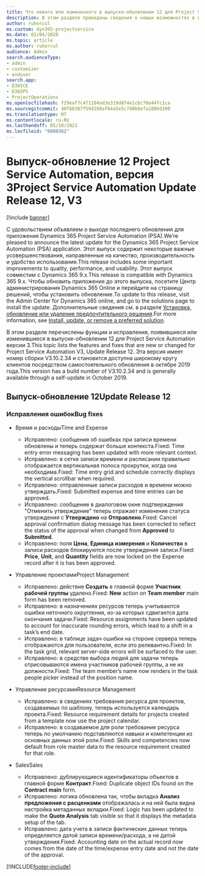 ```yaml
---
title: Что нового или измененного в выпуске-обновлении 12 для Project Service Automation версии 3
description: В этом разделе приведены сведения о новых возможностях в выпуске-обновлении 12 для Project Service Automation версии 3.
author: ruhercul
ms.custom: dyn365-projectservice
ms.date: 02/04/2020
ms.topic: article
ms.author: ruhercul
audience: Admin
search.audienceType:
- admin
- customizer
- enduser
search.app:
- D365CE
- D365PS
- ProjectOperations
ms.openlocfilehash: f29eaf7c471104ad3e319d8f4e1cbc70e44fc1ca
ms.sourcegitcommit: 40f68387f594180af64a5e5c748b6efa188bd300
ms.translationtype: HT
ms.contentlocale: ru-RU
ms.lasthandoff: 05/10/2021
ms.locfileid: "6000362"
---
```

# <a name="project-service-automation-update-release-12-v3"></a><span data-ttu-id="a5e72-103">Выпуск-обновление 12 Project Service Automation, версия 3</span><span class="sxs-lookup"><span data-stu-id="a5e72-103">Project Service Automation Update Release 12, V3</span></span>

[!include [banner](../includes/psa-now-project-operations.md)]

<span data-ttu-id="a5e72-104">С удовольствием объявляем о выходе последнего обновления для приложения Dynamics 365 Project Service Automation (PSA).</span><span class="sxs-lookup"><span data-stu-id="a5e72-104">We’re pleased to announce the latest update for the Dynamics 365 Project Service Automation (PSA) application.</span></span> <span data-ttu-id="a5e72-105">Этот выпуск содержит некоторые важные усовершенствования, направленные на качество, производительность и удобство использования.</span><span class="sxs-lookup"><span data-stu-id="a5e72-105">This release includes some important improvements to quality, performance, and usability.</span></span> <span data-ttu-id="a5e72-106">Этот выпуск совместим с Dynamics 365 9.x.</span><span class="sxs-lookup"><span data-stu-id="a5e72-106">This release is compatible with Dynamics 365 9.x.</span></span> <span data-ttu-id="a5e72-107">Чтобы обновить приложение до этого выпуска, посетите Центр администрирования Dynamics 365 Online и перейдите на страницу решений, чтобы установить обновление.</span><span class="sxs-lookup"><span data-stu-id="a5e72-107">To update to this release, visit the Admin Center for Dynamics 365 online, and go to the solutions page to install the update.</span></span> <span data-ttu-id="a5e72-108">Дополнительные сведения см. в разделе [Установка, обновление или удаление предпочтительного решения](/power-platform/admin/install-remove-preferred-solution).</span><span class="sxs-lookup"><span data-stu-id="a5e72-108">For more information, see [Install, update, or remove a preferred solution](/power-platform/admin/install-remove-preferred-solution).</span></span>

<span data-ttu-id="a5e72-109">В этом разделе перечислены функции и исправления, появившиеся или изменившиеся в выпуске-обновлении 12 для Project Service Automation версии 3.</span><span class="sxs-lookup"><span data-stu-id="a5e72-109">This topic lists the features and fixes that are new or changed for Project Service Automation V3, Update Release 12.</span></span> <span data-ttu-id="a5e72-110">Эта версия имеет номер сборки V3.10.2.34 и становится доступна широкому кругу клиентов посредством самостоятельного обновления в октябре 2019 года.</span><span class="sxs-lookup"><span data-stu-id="a5e72-110">This version has a build number of V3.10.2.34 and is generally available through a self-update in October 2019.</span></span>

## <a name="update-release-12"></a><span data-ttu-id="a5e72-111">Выпуск-обновление 12</span><span class="sxs-lookup"><span data-stu-id="a5e72-111">Update Release 12</span></span>

### <a name="bug-fixes"></a><span data-ttu-id="a5e72-112">Исправления ошибок</span><span class="sxs-lookup"><span data-stu-id="a5e72-112">Bug fixes</span></span>

- <span data-ttu-id="a5e72-113">Время и расходы</span><span class="sxs-lookup"><span data-stu-id="a5e72-113">Time and Expense</span></span>

    - <span data-ttu-id="a5e72-114">Исправлено: сообщения об ошибках при записи времени обновлены и теперь содержат больше контекста.</span><span class="sxs-lookup"><span data-stu-id="a5e72-114">Fixed: Time entry error messaging has been updated with more relevant context.</span></span>
    - <span data-ttu-id="a5e72-115">Исправлено: в сетке записи времени и расписании правильно отображается вертикальная полоса прокрутки, когда она необходима.</span><span class="sxs-lookup"><span data-stu-id="a5e72-115">Fixed: Time entry grid and schedule correctly displays the vertical scrollbar when required.</span></span>
    - <span data-ttu-id="a5e72-116">Исправлено: отправленные записи расходов и времени можно утверждать.</span><span class="sxs-lookup"><span data-stu-id="a5e72-116">Fixed: Submitted expense and time entries can be approved.</span></span>
    - <span data-ttu-id="a5e72-117">Исправлено: сообщение в диалоговом окне подтверждения "Отменить утверждение" теперь отражает изменение статуса утверждения с **Утверждено** на **Отправлено**.</span><span class="sxs-lookup"><span data-stu-id="a5e72-117">Fixed: Cancel approval confirmation dialog message has been corrected to reflect the status of the approval when changed from **Approved** to **Submitted**.</span></span>
    - <span data-ttu-id="a5e72-118">Исправлено: поля **Цена**, **Единица измерения** и **Количество** в записи расходов блокируются после утверждения записи.</span><span class="sxs-lookup"><span data-stu-id="a5e72-118">Fixed: **Price**, **Unit**, and **Quantity** fields are now locked on the Expense record after it is has been approved.</span></span>

- <span data-ttu-id="a5e72-119">Управление проектами</span><span class="sxs-lookup"><span data-stu-id="a5e72-119">Project Management</span></span>

    - <span data-ttu-id="a5e72-120">Исправлено: действие **Создать** в главной форме **Участник рабочей группы** удалено.</span><span class="sxs-lookup"><span data-stu-id="a5e72-120">Fixed: **New** action on **Team member** main form has been removed.</span></span>
    - <span data-ttu-id="a5e72-121">Исправлено: в назначениях ресурсов теперь учитываются ошибки неточного округления, из-за которых сдвигается дата окончания задачи.</span><span class="sxs-lookup"><span data-stu-id="a5e72-121">Fixed: Resource assignments have been updated to account for inaccurate rounding errors, which lead to a shift in a task’s end date.</span></span>
    - <span data-ttu-id="a5e72-122">Исправлено: в таблице задач ошибки на стороне сервера теперь отображаются для пользователя, если это релевантно.</span><span class="sxs-lookup"><span data-stu-id="a5e72-122">Fixed: In the task grid, relevant server-side errors will be surfaced to the user.</span></span>
    - <span data-ttu-id="a5e72-123">Исправлено: в средстве выбора людей для задачи теперь отрисовываются имена участников рабочей группы, а не их должности.</span><span class="sxs-lookup"><span data-stu-id="a5e72-123">Fixed: The team member’s name now renders in the task people picker instead of the position name.</span></span>

- <span data-ttu-id="a5e72-124">Управление ресурсами</span><span class="sxs-lookup"><span data-stu-id="a5e72-124">Resource Management</span></span>

    - <span data-ttu-id="a5e72-125">Исправлено: в сведениях требования ресурса для проектов, создаваемых по шаблону, теперь используется календарь проекта.</span><span class="sxs-lookup"><span data-stu-id="a5e72-125">Fixed: Resource requirement details for projects created from a template now use the project calendar.</span></span>
    - <span data-ttu-id="a5e72-126">Исправлено: в создаваемое для роли требование ресурса теперь по умолчанию подставляются навыки и компетенции из основных данных этой роли.</span><span class="sxs-lookup"><span data-stu-id="a5e72-126">Fixed: Skills and competencies now default from role master data to the resource requirement created for that role.</span></span>

- <span data-ttu-id="a5e72-127">Sales</span><span class="sxs-lookup"><span data-stu-id="a5e72-127">Sales</span></span>

    - <span data-ttu-id="a5e72-128">Исправлено: дублирующиеся идентификаторы объектов в главной форме **Контракт**.</span><span class="sxs-lookup"><span data-stu-id="a5e72-128">Fixed: Duplicate object IDs found on the **Contract main** form.</span></span>
    - <span data-ttu-id="a5e72-129">Исправлено: логика обновлена так, чтобы вкладка **Анализ предложения с расценками** отображалась и на ней была видна настройка метаданных вкладки.</span><span class="sxs-lookup"><span data-stu-id="a5e72-129">Fixed: Logic has been updated to make the **Quote Analysis** tab visible so that it displays the metadata setup of the tab.</span></span>
    - <span data-ttu-id="a5e72-130">Исправлено: дата учета в записи фактических данных теперь определяется датой записи времени/расхода, а не датой утверждения.</span><span class="sxs-lookup"><span data-stu-id="a5e72-130">Fixed: Accounting date on the actual record now comes from the date of the time/expense entry date and not the date of the approval.</span></span>


[!INCLUDE[footer-include](../includes/footer-banner.md)]